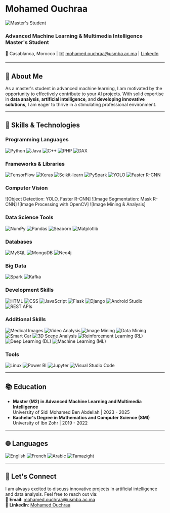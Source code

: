 # Mohamed Ouchraa

![Master's Student](https://img.shields.io/badge/Master%27s%20Student-Advanced%20Machine%20Learning-brightgreen)

### Advanced Machine Learning & Multimedia Intelligence Master's Student  
📍 Casablanca, Morocco | ✉️ mohamed.ouchraa@usmba.ac.ma | [LinkedIn](https://www.linkedin.com/in/mohamedouchraa)  


---

## 👋 About Me
As a master's student in advanced machine learning, I am motivated by the opportunity to effectively contribute to your AI projects. With solid expertise in **data analysis**, **artificial intelligence**, and **developing innovative solutions**, I am eager to thrive in a stimulating professional environment.

---

## 🧠 Skills & Technologies

### Programming Languages
![Python](https://img.shields.io/badge/-Python-3776AB?logo=python&logoColor=white)
![Java](https://img.shields.io/badge/-Java-007396?logo=java&logoColor=white)
![C++](https://img.shields.io/badge/-C++-00599C?logo=c%2B%2B&logoColor=white)
![PHP](https://img.shields.io/badge/-PHP-777BB4?logo=php&logoColor=white)
![DAX](https://img.shields.io/badge/-DAX-0178D4?logo=powerbi&logoColor=white)

### Frameworks & Libraries
![TensorFlow](https://img.shields.io/badge/-TensorFlow-FF6F00?logo=tensorflow&logoColor=white)
![Keras](https://img.shields.io/badge/-Keras-D00000?logo=keras&logoColor=white)
![Scikit-learn](https://img.shields.io/badge/-Scikit%20Learn-F7931E?logo=scikit-learn&logoColor=white)
![PySpark](https://img.shields.io/badge/-PySpark-E25A1C?logo=apachespark&logoColor=white)
![YOLO](https://img.shields.io/badge/-YOLO-00FFFF?logo=darkreader&logoColor=black)
![Faster R-CNN](https://img.shields.io/badge/-Faster%20R--CNN-blue)

### Computer Vision
![Object Detection: YOLO, Faster R-CNN]
![Image Segmentation: Mask R-CNN]
![Image Processing with OpenCV]
![Image Mining & Analysis]

### Data Science Tools
![NumPy](https://img.shields.io/badge/-NumPy-013243?logo=numpy&logoColor=white)
![Pandas](https://img.shields.io/badge/-Pandas-150458?logo=pandas&logoColor=white)
![Seaborn](https://img.shields.io/badge/-Seaborn-3776AB?logo=python&logoColor=white)
![Matplotlib](https://img.shields.io/badge/-Matplotlib-FF9E0F?logo=python&logoColor=white)

### Databases
![MySQL](https://img.shields.io/badge/-MySQL-4479A1?logo=mysql&logoColor=white)
![MongoDB](https://img.shields.io/badge/-MongoDB-47A248?logo=mongodb&logoColor=white)
![Neo4j](https://img.shields.io/badge/-Neo4j-008CC1?logo=neo4j&logoColor=white)

### Big Data
![Spark](https://img.shields.io/badge/-Spark-F7931E?logo=apachespark&logoColor=white)
![Kafka](https://img.shields.io/badge/-Kafka-231F20?logo=apachekafka&logoColor=white)

### Development Skills
![HTML](https://img.shields.io/badge/-HTML-E34F26?logo=html5&logoColor=white)
![CSS](https://img.shields.io/badge/-CSS-1572B6?logo=css3&logoColor=white)
![JavaScript](https://img.shields.io/badge/-JavaScript-F7DF1E?logo=javascript&logoColor=black)
![Flask](https://img.shields.io/badge/-Flask-000000?logo=flask&logoColor=white)
![Django](https://img.shields.io/badge/-Django-092E20?logo=django&logoColor=white)
![Android Studio](https://img.shields.io/badge/-Android%20Studio-3DDC84?logo=androidstudio&logoColor=white)
![REST APIs](https://img.shields.io/badge/-REST%20APIs-brightgreen)

### Additional Skills
![Medical Images](https://img.shields.io/badge/-Medical%20Images-red)
![Video Analysis](https://img.shields.io/badge/-Video%20Analysis-blue)
![Image Mining](https://img.shields.io/badge/-Image%20Mining-green)
![Data Mining](https://img.shields.io/badge/-Data%20Mining-orange)
![Smart Car](https://img.shields.io/badge/-Smart%20Car-purple)
![3D Scene Analysis](https://img.shields.io/badge/-3D%20Scene%20Analysis-yellow)
![Reinforcement Learning (RL)](https://img.shields.io/badge/-Reinforcement%20Learning-brightgreen)
![Deep Learning (DL)](https://img.shields.io/badge/-Deep%20Learning-blue)
![Machine Learning (ML)](https://img.shields.io/badge/-Machine%20Learning-orange)

### Tools
![Linux](https://img.shields.io/badge/-Linux-FCC624?logo=linux&logoColor=black)
![Power BI](https://img.shields.io/badge/-Power%20BI-F2C811?logo=powerbi&logoColor=black)
![Jupyter](https://img.shields.io/badge/-Jupyter-F37626?logo=jupyter&logoColor=white)
![Visual Studio Code](https://img.shields.io/badge/-VS%20Code-0078D4?logo=visualstudiocode&logoColor=white)

---

## 📚 Education
- **Master (M2) in Advanced Machine Learning and Multimedia Intelligence**  
  University of Sidi Mohamed Ben Abdellah | 2023 - 2025  
- **Bachelor's Degree in Mathematics and Computer Science (SMI)**  
  University of Ibn Zohr | 2019 - 2022  

---

## 🌐 Languages
![English](https://img.shields.io/badge/-English-blue)
![French](https://img.shields.io/badge/-French-blue)
![Arabic](https://img.shields.io/badge/-Arabic-green)
![Tamazight](https://img.shields.io/badge/-Tamazight-green)

---

## 💬 Let's Connect
I am always excited to discuss innovative projects in artificial intelligence and data analysis. Feel free to reach out via:  
📧 **Email**: mohamed.ouchraa@usmba.ac.ma  
💼 **LinkedIn**: [Mohamed Ouchraa](https://www.linkedin.com/in/mohamedouchraa)
